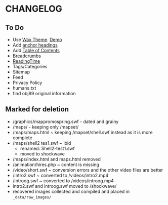 # CHANGELOG
## To Do
  - Use [Wax Theme](https://github.com/minicomp/wax). [Demo](https://minicomp.github.io/wax/)
  - Add [anchor headings](https://github.com/allejo/jekyll-anchor-headings/)
  - Add [Table of Contents](https://github.com/allejo/jekyll-toc)
  - [Breadcrumbs](https://jekyllcodex.org/without-plugin/breadcrumbs/)
  - [ReadingTime](https://jekyllcodex.org/without-plugin/reading-time-indicator/)
  - Tags/Categories
  - Sitemap
  - Feed
  - Privacy Policy
  - humans.txt
  - find obj89 original information

## Marked for deletion
  - /graphics/mappromospring.swf - dated and grainy
  - /maps/ - keeping only /mapset/
  - /maps/maps.html ~ keeping /mapset/shell.swf instead as it is more complete
  - /maps/shell2 tes1.swf ~ ibid
    - renamed: Shell2-test1.swf
    - moved to shockwave
  - /maps/index.html and maps.html removed
  - /animation/hires.php ~ content is missing
  - /video/short.swf ~ conversion errors and the other video files are better
  - /intro2.swf ~ converted to /videos/intro2.mp4
  - /introog.swf ~ converted to /videos/introog.mp4
  - intro2.swf and introog.swf moved to /shockwave/
  - recovered images collected and compiled and placed in `_data/raw_images/`
